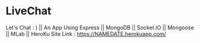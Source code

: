 # LiveChat
Let's Chat : )  ||   An App Using Express || MongoDB || Socket.IO || Mongoose || MLab || HeroKu
Site Link : 
https://NAMEDATE.herokuapp.com/
